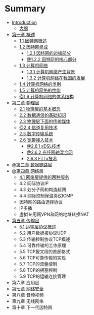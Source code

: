 # Summary

* [Introduction](README.md)
  * [大纲](da-gang.md)
* [第一章 概述](chapter1.md)
  * [1.1 因特网概述](因特网概述.md)
  * [1.2 因特网组成](12-因特网组成.md)
    * [1.2.1 因特网的边缘部分](121-因特网的边缘部分.md)
    * [@1.2.2 因特网的核心部分](122-因特网的核心部分.md)
  * [1.3 计算机网络](13-ji-suan-ji-wang-luo.md)
    * [1.3.1 计算机网络产生背景](13-ji-suan-ji-wang-luo/131-ji-suan-ji-wang-luo-chan-sheng-bei-jing.md)
    * [1.3.2 计算机网络在我国的发展](13-ji-suan-ji-wang-luo/132-ji-suan-ji-wang-luo-zai-wo-guo-de-fa-zhan.md)
  * [1.4 计算机网络的类别](13-计算机网络的类别.md)
  * [1.5 计算机网络的性能](14-计算机网络的性能.md)
  * [@1.6 计算机网络的体系结构](15-计算机网络的体系结构.md)
* [第二章 物理层](di-er-zhang-wu-li-ceng.md)
  * [2.1 物理层的基本概念](21-物理层的基本概念.md)
  * [2.2 数据通信的基础知识](22-数据通信的基础知识.md)
  * [2.3 物理层下面的传输媒体](23-物理层下面的传输媒体.md)
  * [@2.4 信道复用技术](24-信道复用技术.md)
  * [2.5 数字传输系统](25-数字传输系统.md)
  * [2.6 宽带接入技术](26-宽带接入技术.md)
    * [@2.6.1 xDSL技术](261-xdsl技术.md)
    * [@2.6.2 光纤网轴混合网](262-光纤网轴混合网.md)
    * [2.6.3 FTTx技术](263-fttx技术.md)
* [@第三章 数据链路层](di-san-zhang-shu-ju-lian-lu-ceng.md)
* [@第四章 网络层](第四章-网络层.md)
  * [4.1 网络层提供的两种服务](41-网络层提供的两种服务.md)
  * 4.2 网际协议IP
  * 4.3 划分子网和构造超网
  * 4.4 网际控制保温协议ICMP
  * 因特网的路由选择协议
  * IP多播
  * 虚拟专用网VPN和网络地址转换NAT
* [第五章 传输层](第五章-传输层.md)
  * [5.1 运输层协议概述](51-运输层协议概述.md)
  * 5.2 用户数据报协议UDP
  * 5.3 传输控制协议TCP概述
  * 5.4 可靠传输的工作原理
  * 5.5 TCP报文段的首部格式
  * 5.6 TCP可靠传输的实现
  * 5.7 TCP的流量控制
  * 5.8 TCP的拥塞控制
  * 5.9 TCP的运输连接管理
* 第六章 应用层
* [第七章 网络安全](di-qi-zhang-wang-luo-an-quan.md)
* 第八章 音频视频
* 第九章 无线网络
* 第十章 下一代因特网

